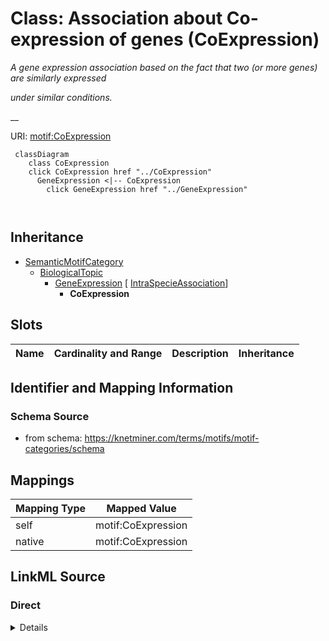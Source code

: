

# Class: Association about Co-expression of genes (CoExpression) 


_A gene expression association based on the fact that two (or more genes) are similarly expressed_

_under similar conditions._

__





URI: [motif:CoExpression](https://knetminer.com/terms/motifs/motif-categories/CoExpression)






```mermaid
 classDiagram
    class CoExpression
    click CoExpression href "../CoExpression"
      GeneExpression <|-- CoExpression
        click GeneExpression href "../GeneExpression"
      
      
```





## Inheritance
* [SemanticMotifCategory](SemanticMotifCategory.md)
    * [BiologicalTopic](BiologicalTopic.md)
        * [GeneExpression](GeneExpression.md) [ [IntraSpecieAssociation](IntraSpecieAssociation.md)]
            * **CoExpression**



## Slots

| Name | Cardinality and Range | Description | Inheritance |
| ---  | --- | --- | --- |









## Identifier and Mapping Information







### Schema Source


* from schema: https://knetminer.com/terms/motifs/motif-categories/schema




## Mappings

| Mapping Type | Mapped Value |
| ---  | ---  |
| self | motif:CoExpression |
| native | motif:CoExpression |







## LinkML Source

<!-- TODO: investigate https://stackoverflow.com/questions/37606292/how-to-create-tabbed-code-blocks-in-mkdocs-or-sphinx -->

### Direct

<details>
```yaml
name: CoExpression
description: 'A gene expression association based on the fact that two (or more genes)
  are similarly expressed

  under similar conditions.

  '
title: Association about Co-expression of genes
notes:
- 'original category: 2.2'
from_schema: https://knetminer.com/terms/motifs/motif-categories/schema
is_a: GeneExpression

```
</details>

### Induced

<details>
```yaml
name: CoExpression
description: 'A gene expression association based on the fact that two (or more genes)
  are similarly expressed

  under similar conditions.

  '
title: Association about Co-expression of genes
notes:
- 'original category: 2.2'
from_schema: https://knetminer.com/terms/motifs/motif-categories/schema
is_a: GeneExpression

```
</details>